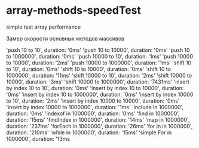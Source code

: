 # array-methods-speedTest
simple test array performance

Замер скорости основных методов массивов

'push 10 to 10', duration: '0ms'
'push 10 to 10000', duration: '0ms'
'push 10 to 1000000', duration: '0ms'
'push 10000 to 10', duration: '1ms'
'push 10000 to 10000', duration: '2ms'
'push 10000 to 1000000', duration: '1ms'
'shift 10 to 10', duration: '0ms'
'shift 10 to 10000', duration: '0ms'
'shift 10 to 1000000', duration: '11ms'
'shift 10000 to 10', duration: '2ms'
'shift 10000 to 10000', duration: '3ms'
'shift 10000 to 1000000', duration: '7431ms'
'insert by index 10 to 10', duration: '0ms'
'insert by index 10 to 10000', duration: '0ms'
'insert by index 10 to 1000000', duration: '0ms'
'insert by index 10000 to 10', duration: '2ms'
'insert by index 10000 to 10000', duration: '0ms'
'insert by index 10000 to 1000000', duration: '1ms'
'include in 1000000', duration: '0ms'
'indexof in 1000000', duration: '0ms'
'find in 1000000', duration: '15ms'
'findIndex in 1000000', duration: '14ms'
'map in 1000000', duration: '237ms'
'forEach in 1000000', duration: '26ms'
'for in in 1000000', duration: '210ms'
'while in 1000000', duration: '15ms'
'simple For in 1000000', duration: '13ms

